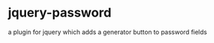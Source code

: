 jquery-password
===============

a plugin for jquery which adds a generator button to password fields
